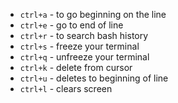
* `ctrl+a` - to go beginning on the line
* `ctrl+e` - go to end of line
* `ctrl+r` - to search bash history
* `ctrl+s` - freeze your terminal
* `ctrl+q` - unfreeze your terminal
* `ctrl+k` - delete from cursor
* `ctrl+u` - deletes to beginning of line
* `ctrl+l` - clears screen